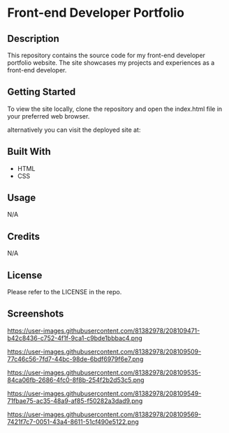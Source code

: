 # Front-end Developer Portfolio

## Description

This repository contains the source code for my front-end developer portfolio website. The site showcases my projects and experiences as a front-end developer.

## Getting Started

To view the site locally, clone the repository and open the index.html file in your preferred web browser.

alternatively you can visit the deployed site at:


## Built With

- HTML
- CSS

## Usage

N/A

## Credits

N/A

## License

Please refer to the LICENSE in the repo.

## Screenshots

https://user-images.githubusercontent.com/81382978/208109471-b42c8436-c752-4f1f-9ca1-c9bde1bbbac4.png

https://user-images.githubusercontent.com/81382978/208109509-77c46c56-7fd7-44bc-98de-6bdf6979f6e7.png

https://user-images.githubusercontent.com/81382978/208109535-84ca06fb-2686-4fc0-8f8b-254f2b2d53c5.png

https://user-images.githubusercontent.com/81382978/208109549-71fbae75-ac35-48a9-af85-f50282a3dad9.png

https://user-images.githubusercontent.com/81382978/208109569-7421f7c7-0051-43a4-8611-51cf490e5122.png